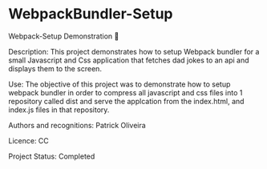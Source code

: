 # WebpackBundler-Setup
Webpack-Setup Demonstration 📍

Description:
This project demonstrates how to setup Webpack bundler for a small Javascript and Css application that fetches dad jokes to an api and displays them to the screen.

Use:
The objective of this project was to demonstrate how to setup webpack bundler in order to compress all javascript and css files into 1 repository called dist and serve the applcation from the index.html, and index.js files in that repository.

Authors and recognitions:
Patrick Oliveira

Licence:
CC

Project Status:
Completed
